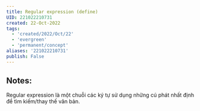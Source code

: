 ```yaml
---
title: Regular expression (define)
UID: 221022210731
created: 22-Oct-2022
tags:
  - 'created/2022/Oct/22'
  - 'evergreen'
  - 'permanent/concept'
aliases: '221022210731'
publish: False
---
```

## Notes:
Regular expression là một chuỗi các ký tự sử dụng những cú phát nhất định  để tìm kiếm/thay thế văn bản. 